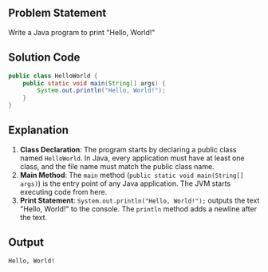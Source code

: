 ## Problem Statement
Write a Java program to print "Hello, World!"

## Solution Code
```java
public class HelloWorld {
    public static void main(String[] args) {
        System.out.println("Hello, World!");
    }
}
```

## Explanation
1. **Class Declaration**: The program starts by declaring a public class named `HelloWorld`. In Java, every application must have at least one class, and the file name must match the public class name.
2. **Main Method**: The `main` method (`public static void main(String[] args)`) is the entry point of any Java application. The JVM starts executing code from here.
3. **Print Statement**: `System.out.println("Hello, World!");` outputs the text "Hello, World!" to the console. The `println` method adds a newline after the text.

## Output
```
Hello, World!
```